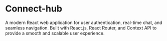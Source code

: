 # Connect-hub
A modern React web application for user authentication, real-time chat, and seamless navigation.  Built with React.js, React Router, and Context API to provide a smooth and scalable user experience.
